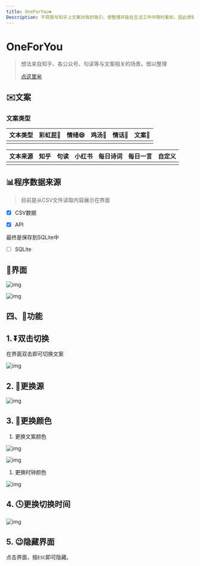 ```yaml
---
title: OneForYou❤️
Description: 不局限与知乎上文案对我的吸引，想整理并能在生活工作中随时看到，因此想做一款桌面显示的软件
---
```


# OneForYou

> 想法来自知乎、各公众号、句读等与文案相关的场景。借以整理
>
> [点这里㊙](https://www.yuque.com/docs/share/78da571b-0bd6-428e-93db-b5673b487d30?#%20%E3%80%8AOneForYou%E3%80%8B)

## ✉️文案

### 文案类型

| **文本类型** | **彩虹屁**🌈 | **情绪**😄 | **鸡汤**🐤 | **情话**💌 | **文案**📑 |
| ------------ | ----------- | --------- | --------- | --------- | --------- |
|              |             |           |           |           |           |

| **文本来源** | **知乎** | **句读** | **小红书** | **每日诗词** | 每日一言 | **自定义** |
| ------------ | -------- | -------- | ---------- | ------------ | -------- | ---------- |
|              |          |          |            |              |          |            |

## 📊程序数据来源

> 目前是从CSV文件读取内容展示在界面

- [x] CSV数据

- [x] API

最终是保存到SQLite中

- [ ] SQLite

## 💄界面

![img](https://cdn.nlark.com/yuque/0/2021/png/2647370/1634464005319-09cce02c-5793-4a65-988f-06c2f7ab0a75.png)

![img](https://cdn.nlark.com/yuque/0/2021/png/2647370/1634464024492-a3b5d5ff-db8f-4ced-aa0f-89c2d9a2b2f4.png)



## 四、🚀功能 

## 1. ⏬双击切换

在界面双击即可切换文案

![img](https://cdn.nlark.com/yuque/0/2021/gif/2647370/1634464262415-d6c4ac8f-ada5-406b-80f6-cee17fc000b9.gif)

## 2. 🍼更换源

![img](https://cdn.nlark.com/yuque/0/2021/gif/2647370/1634464591320-5d07b21f-a4e2-4064-a364-b285a7788401.gif)

## 3. 🌈更换颜色

1. 更换文案颜色

![img](https://cdn.nlark.com/yuque/0/2021/gif/2647370/1634465109636-350d4039-0fbf-4121-b125-41e94678ee1b.gif)

![img](https://cdn.nlark.com/yuque/0/2021/gif/2647370/1634465138019-3606c518-b99e-47f6-bd1f-c5ab7adedd5a.gif)

1. 更换时钟颜色

![img](https://cdn.nlark.com/yuque/0/2021/gif/2647370/1634464904008-2cc8a2d0-e40a-4c2a-a3a0-a09029cf8e99.gif)

## 4. 🕓更换切换时间

![img](https://cdn.nlark.com/yuque/0/2021/gif/2647370/1634465035436-f22cb917-4df9-4b74-af94-5981a9abb928.gif)

## 5. 😉隐藏界面 

点击界面，按`ESC`即可隐藏。

